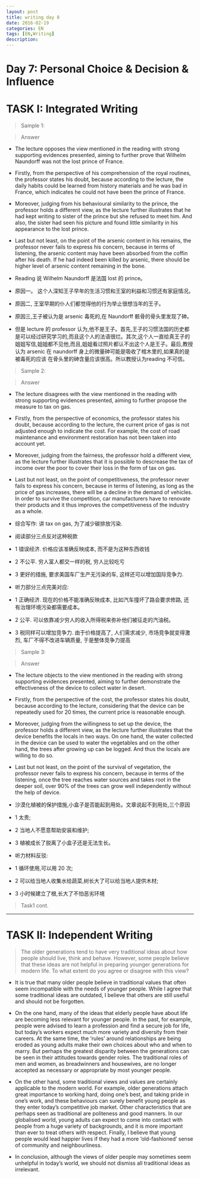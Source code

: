 ```yaml
---
layout: post
title: writing day 8
date: 2016-02-19
categories: EN
tags: [EN,Writing]
description: 
---
```


# Day 7: Personal Choice & Decision & Influence


# **TASK I: Integrated Writing**

> Sample 1:


> Answer

- The lecture opposes the view mentioned in the reading with strong supporting evidences presented, aiming to further prove that Wilhelm Naundorff was not the lost prince of France.
- Firstly, from the perspective of his comprehension of the royal routines, the professor states his doubt, because according to the lecture, the daily habits could be learned from history materials and he was bad in France, which indicates he could not have been the prince of France.
- Moreover, judging from his behavioural similarity to the prince, the professor holds a different view, as the lecture further illustrates that he had kept writing to sister of the prince but she refused to meet him. And also, the sister had seen his picture and found little similarity in his appearance to the lost prince.
- Last but not least, on the point of the arsenic content in his remains, the professor never fails to express his concern, because in terms of listening, the arsenic content may have been absorbed from the coffin after his death. If he had indeed been killed by arsenic, there should be higher level of arsenic content remaining in the bone.

- Reading 说 Wilhelm Naundorff 是法国 lost 的 prince。
- 原因一。 这个人深知王子早年的生活习惯和王室的利益和习惯还有家庭情况。
- 原因二, 王室早期的仆人们都觉得他的行为举止很想当年的王子。
- 原因三,王子被认为是 arsenic 毒死的,在 Naundorff 骸骨的骨头里发现了砷。
- 但是 lecture 的 professor 认为,他不是王子。首先,王子的习惯法国的历史都是可以经过研究学习的,而且这个人的法语很烂。其次,这个人一直给真王子的姐姐写信,姐姐都不见他,而且,姐姐看过照片都认不出这个人是王子。最后,教授认为 arsenic 在 naundorff 身上的微量砷可能是吸收了棺木里的,如果真的是被毒死的应该 在骨头里的砷含量应该很高。所以教授认为reading 不可信。

>Sample 2:

> Answer

- The lecture disagrees with the view mentioned in the reading with strong supporting evidences presented, aiming to further propose the measure to tax on gas.
- Firstly, from the perspective of economics, the professor states his doubt, because according to the lecture, the current price of gas is not adjusted enough to indicate the cost. For example, the cost of road maintenance and environment restoration has not been taken into account yet.
- Moreover, judging from the fairness, the professor hold a different view, as the lecture further illustrates that it is possible to descrease the tax of income over the poor to cover their loss in the form of tax on gas.
- Last but not least, on the point of competitiveness, the professor never fails to express his concern, because in terms of listening, as long as the price of gas increases, there will be a decline in the demand of vehicles. In order to survive the competition, car manufacturers have to renovate their products and it thus improves the competitiveness of the industry as a whole.

- 综合写作: 讲 tax on gas, 为了减少碳排放污染.
- 阅读部分三点反对这种税款
- 1 错误经济. 价格应该准确反映成本, 而不是为这种东西收钱
- 2 不公平. 穷人富人都交一样的税, 穷人比较吃亏
- 3 更好的措施, 要求美国车厂生产无污染的车, 这样还可以增加国际竞争力.

- 听力部分三点完美对应:
- 1 正确经济. 现在的价格不能准确反映成本, 比如汽车撞坏了路会要求修路, 还有治理环境污染都需要成本。
- 2 公平. 可以依靠减少穷人的收入所得税来弥补他们被征走的汽油税。
- 3 税同样可以增加竞争力. 由于价格提高了, 人们需求减少, 市场竞争就变得激烈, 车厂不得不改进车辆质量, 于是整体竞争力提高

>Sample 3:

> Answer

- The lecture objects to the view mentioned in the reading with strong supporting evidences presented, aiming to further demonstrate the effectiveness of the device to collect water in desert.
- Firstly, from the perspective of the cost, the professor states his doubt, because according to the lecture, considering that the device can be repeatedly used for 20 times, the current price is reasonable enough.
- Moreover, judging from the willingness to set up the device, the professor holds a different view, as the lecture further illustrates that the device benefits the locals in two ways. On one hand, the water collected in the device can be used to water the vegetables and on the other hand, the trees after growing up can be logged. And thus the locals are willing to do so.
- Last but not least, on the point of the survival of vegetation, the professor never fails to express his concern, because in terms of the listening, once the tree reaches water sources and takes root in the deeper soil, over 90% of the trees can grow well independently without the help of device.


- 沙漠化植被的保护措施,小盒子是否能起到用处。文章说起不到用处,三个原因
- 1 太贵;
- 2 当地人不愿意帮助安装和维护;
- 3 植被成长了脱离了小盒子还是无法生长。

- 听力材料反驳:
- 1 循环使用,可以用 20 次;
- 2 可以给当地人收集水给蔬菜,树长大了可以给当地人提供木材;
- 3 小时候建立了根,长大了不怕恶劣环境



> Task1 cont.




---

# **TASK II: Independent Writing**

> The older generations tend to have very traditional ideas about how people should live, think and behave. However, some people believe that these ideas are not helpful in preparing younger generations for modern life.
> To what extent do you agree or disagree with this view?

- It is true that many older people believe in traditional values that often seem incompatible with the needs of younger people. While I agree that some traditional ideas are outdated, I believe that others are still useful and should not be forgotten.

- On the one hand, many of the ideas that elderly people have about life are becoming less relevant for younger people. In the past, for example, people were advised to learn a profession and find a secure job for life, but today’s workers expect much more variety and diversity from their careers. At the same time, the ‘rules’ around relationships are being eroded as young adults make their own choices about who and when to marry. But perhaps the greatest disparity between the generations can be seen in their attitudes towards gender roles. The traditional roles of men and women, as breadwinners and housewives, are no longer accepted as necessary or appropriate by most younger people.

- On the other hand, some traditional views and values are certainly applicable to the modern world. For example, older generations attach great importance to working hard, doing one’s best, and taking pride in one’s work, and these behaviours can surely benefit young people as they enter today’s competitive job market. Other characteristics that are perhaps seen as traditional are politeness and good manners. In our globalised world, young adults can expect to come into contact with people from a huge variety of backgrounds, and it is more important than ever to treat others with respect. Finally, I believe that young people would lead happier lives if they had a more ‘old-fashioned’ sense of community and neighbourliness.

- In conclusion, although the views of older people may sometimes seem unhelpful in today’s world, we should not dismiss all traditional ideas as irrelevant.
